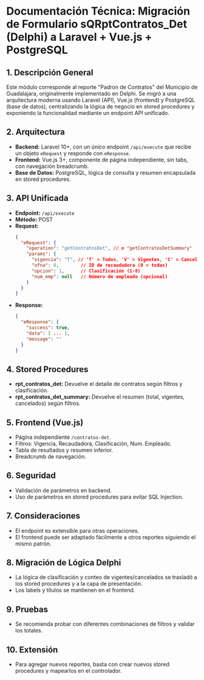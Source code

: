 # Documentación Técnica: Migración de Formulario sQRptContratos_Det (Delphi) a Laravel + Vue.js + PostgreSQL

## 1. Descripción General
Este módulo corresponde al reporte "Padron de Contratos" del Municipio de Guadalajara, originalmente implementado en Delphi. Se migró a una arquitectura moderna usando Laravel (API), Vue.js (frontend) y PostgreSQL (base de datos), centralizando la lógica de negocio en stored procedures y exponiendo la funcionalidad mediante un endpoint API unificado.

## 2. Arquitectura
- **Backend:** Laravel 10+, con un único endpoint `/api/execute` que recibe un objeto `eRequest` y responde con `eResponse`.
- **Frontend:** Vue.js 3+, componente de página independiente, sin tabs, con navegación breadcrumb.
- **Base de Datos:** PostgreSQL, lógica de consulta y resumen encapsulada en stored procedures.

## 3. API Unificada
- **Endpoint:** `/api/execute`
- **Método:** POST
- **Request:**
  ```json
  {
    "eRequest": {
      "operation": "getContratosDet", // o "getContratosDetSummary"
      "params": {
        "vigencia": "T", // 'T' = Todos, 'V' = Vigentes, 'C' = Cancelados
        "ofna": 0,        // ID de recaudadora (0 = todas)
        "opcion": 1,      // Clasificación (1-8)
        "num_emp": null   // Número de empleado (opcional)
      }
    }
  }
  ```
- **Response:**
  ```json
  {
    "eResponse": {
      "success": true,
      "data": [ ... ],
      "message": ""
    }
  }
  ```

## 4. Stored Procedures
- **rpt_contratos_det:** Devuelve el detalle de contratos según filtros y clasificación.
- **rpt_contratos_det_summary:** Devuelve el resumen (total, vigentes, cancelados) según filtros.

## 5. Frontend (Vue.js)
- Página independiente `/contratos-det`.
- Filtros: Vigencia, Recaudadora, Clasificación, Num. Empleado.
- Tabla de resultados y resumen inferior.
- Breadcrumb de navegación.

## 6. Seguridad
- Validación de parámetros en backend.
- Uso de parámetros en stored procedures para evitar SQL Injection.

## 7. Consideraciones
- El endpoint es extensible para otras operaciones.
- El frontend puede ser adaptado fácilmente a otros reportes siguiendo el mismo patrón.

## 8. Migración de Lógica Delphi
- La lógica de clasificación y conteo de vigentes/cancelados se trasladó a los stored procedures y a la capa de presentación.
- Los labels y títulos se mantienen en el frontend.

## 9. Pruebas
- Se recomienda probar con diferentes combinaciones de filtros y validar los totales.

## 10. Extensión
- Para agregar nuevos reportes, basta con crear nuevos stored procedures y mapearlos en el controlador.
